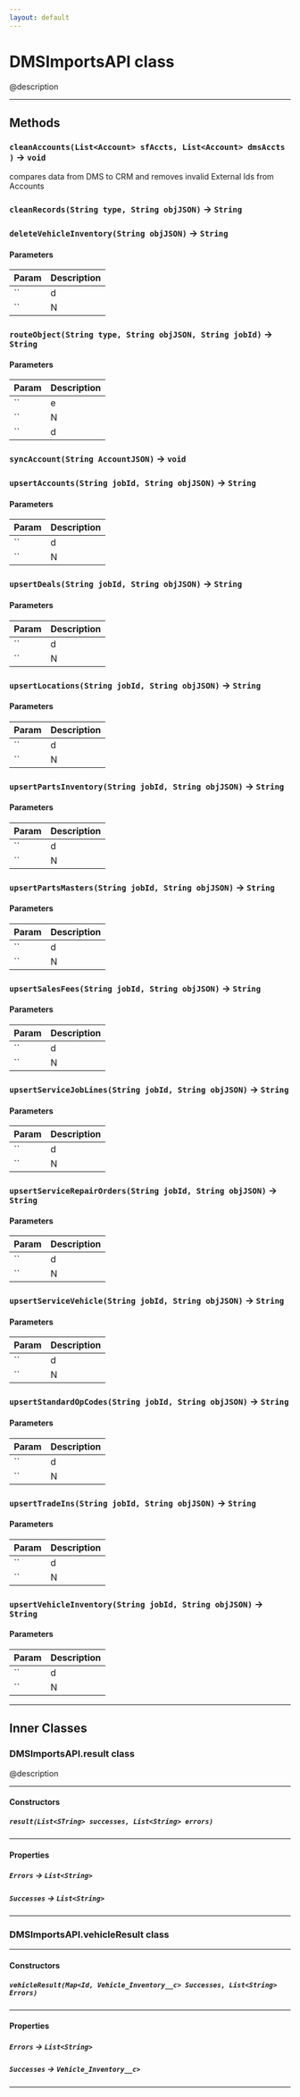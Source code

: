 ```yaml
---
layout: default
---
```

# DMSImportsAPI class

@description

---
## Methods
### `cleanAccounts(List<Account> sfAccts, List<Account> dmsAccts )` → `void`

compares data from DMS to CRM and removes invalid External Ids from Accounts

### `cleanRecords(String type, String objJSON)` → `String`
### `deleteVehicleInventory(String objJSON)` → `String`
#### Parameters
|Param|Description|
|-----|-----------|
|`` | d |
|`` | N |

### `routeObject(String type, String objJSON, String jobId)` → `String`
#### Parameters
|Param|Description|
|-----|-----------|
|`` | e |
|`` | N |
|`` | d |

### `syncAccount(String AccountJSON)` → `void`
### `upsertAccounts(String jobId, String objJSON)` → `String`
#### Parameters
|Param|Description|
|-----|-----------|
|`` | d |
|`` | N |

### `upsertDeals(String jobId, String objJSON)` → `String`
#### Parameters
|Param|Description|
|-----|-----------|
|`` | d |
|`` | N |

### `upsertLocations(String jobId, String objJSON)` → `String`
#### Parameters
|Param|Description|
|-----|-----------|
|`` | d |
|`` | N |

### `upsertPartsInventory(String jobId, String objJSON)` → `String`
#### Parameters
|Param|Description|
|-----|-----------|
|`` | d |
|`` | N |

### `upsertPartsMasters(String jobId, String objJSON)` → `String`
#### Parameters
|Param|Description|
|-----|-----------|
|`` | d |
|`` | N |

### `upsertSalesFees(String jobId, String objJSON)` → `String`
#### Parameters
|Param|Description|
|-----|-----------|
|`` | d |
|`` | N |

### `upsertServiceJobLines(String jobId, String objJSON)` → `String`
#### Parameters
|Param|Description|
|-----|-----------|
|`` | d |
|`` | N |

### `upsertServiceRepairOrders(String jobId, String objJSON)` → `String`
#### Parameters
|Param|Description|
|-----|-----------|
|`` | d |
|`` | N |

### `upsertServiceVehicle(String jobId, String objJSON)` → `String`
#### Parameters
|Param|Description|
|-----|-----------|
|`` | d |
|`` | N |

### `upsertStandardOpCodes(String jobId, String objJSON)` → `String`
#### Parameters
|Param|Description|
|-----|-----------|
|`` | d |
|`` | N |

### `upsertTradeIns(String jobId, String objJSON)` → `String`
#### Parameters
|Param|Description|
|-----|-----------|
|`` | d |
|`` | N |

### `upsertVehicleInventory(String jobId, String objJSON)` → `String`
#### Parameters
|Param|Description|
|-----|-----------|
|`` | d |
|`` | N |

---
## Inner Classes

### DMSImportsAPI.result class

@description

---
#### Constructors
##### `result(List<STring> successes, List<String> errors)`
---
#### Properties

##### `Errors` → `List<String>`

##### `Successes` → `List<String>`

---
### DMSImportsAPI.vehicleResult class
---
#### Constructors
##### `vehicleResult(Map<Id, Vehicle_Inventory__c> Successes, List<String> Errors)`
---
#### Properties

##### `Errors` → `List<String>`

##### `Successes` → `Vehicle_Inventory__c>`

---
